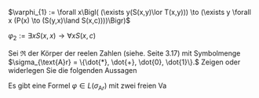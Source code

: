$\varphi_{1} := \forall x\Bigl( (\exists y(S(x,y)\lor T(x,y))) \to (\exists y \forall x (P(x) \to (S(y,x)\land S(x,c))))\Bigr)$

$\varphi_{2} := \exists x S(x,x) \to \forall x S(x,c)$

Sei $\mathfrak{R}$ der Körper der reelen Zahlen (siehe. Seite 3.17) mit Symbolmenge $\sigma_{\text{A}r} = \{\dot{*}, \dot{+}, \dot{0}, \dot{1}\}.$ Zeigen oder widerlegen Sie die folgenden Aussagen

Es gibt eine Formel $\varphi \in L(\sigma_{\text{A}r})$ mit zwei freien Va
